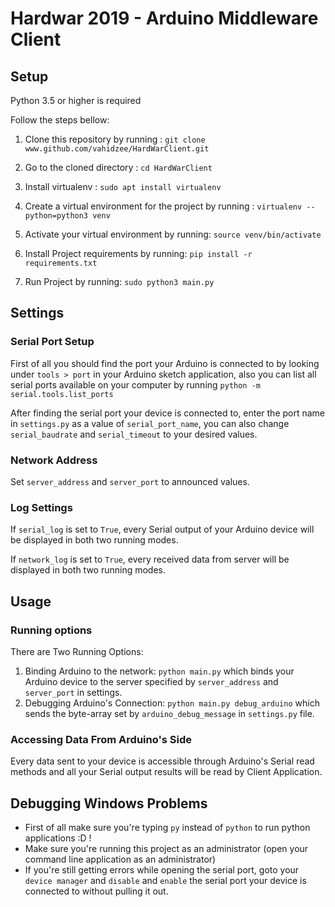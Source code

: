 # Hardwar 2019 - Arduino Middleware Client
## Setup
Python 3.5 or higher is required

Follow the steps bellow:
1. Clone this repository by running :
`git clone www.github.com/vahidzee/HardWarClient.git`

2. Go to the cloned directory :
`cd HardWarClient`

3. Install virtualenv :
`sudo apt install virtualenv`

4. Create a virtual environment for the project by running : 
`virtualenv --python=python3 venv`

5. Activate your virtual environment by running:
`source venv/bin/activate`

6. Install Project requirements by running:
`pip install -r requirements.txt`

7. Run Project by running:
`sudo python3 main.py`

## Settings
### Serial Port Setup
First of all you should find the port your Arduino is connected to by looking under 
`tools > port` in your Arduino sketch application,
also you can list all serial ports available on your computer by running
`python -m serial.tools.list_ports` 

After finding the serial port your device is connected to, 
enter the port name in `settings.py` as a value of `serial_port_name`,
you can also change `serial_baudrate` and `serial_timeout` to your desired values.

### Network Address
Set `server_address` and `server_port` to announced values.

### Log Settings
If `serial_log` is set to `True`, every Serial output of your Arduino device will be displayed in both two running modes.

If `network_log` is set to `True`, every received data from server will be displayed in both two running modes.
 
## Usage
### Running options
There are Two Running Options:
1. Binding Arduino to the network: `python main.py` which binds your Arduino device to the server specified by `server_address` and `server_port` in settings.
2. Debugging Arduino's Connection: `python main.py debug_arduino` which sends the byte-array set by `arduino_debug_message` in `settings.py` file.

### Accessing Data From Arduino's Side
Every data sent to your device is accessible through Arduino's Serial read methods and all your Serial output results will be read by Client Application.


## Debugging Windows Problems
* First of all make sure you're typing `py` instead of `python` to run python applications :D !
* Make sure you're running this project as an administrator (open your command line application as an administrator)
* If you're still getting errors while opening the serial port, goto your `device manager` and `disable` and `enable` the serial port your device is connected to without pulling it out.
